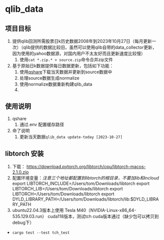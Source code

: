 # qlib_data

## 项目目标
1. 提供qlib回测所需股票日k历史数据2008年到2023年10月27日（每月更新一次）（qlib提供的数据比较旧，虽然可以使用qlib自带的data_collector更新，因为使用的yahoo数据源，对国内用户不太友好而且更新速度比较慢）
    1. 使用`cat *.zip.* > source.zip`命令合并zip文件
2. 基于原始日k数据提供每日数据更新，包括如下功能：
    1. 使用[qshare](https://crates.io/crates/qshare)下载当天数据并更新到source数据中
    2. 处理source数据生成normalize
    3. 使用normalize数据重新构建qlib_data
    4.

## 使用说明
1. qshare
    1. 通过.env 配置缓存路径
2. 命了说明
    1. 更新当天数据`qlib_data update-today [2023-10-27]`


## libtorch 安装
1. 下载： https://download.pytorch.org/libtorch/cpu/libtorch-macos-2.1.0.zip
2. 配置环境变量：*注意三个地址都配置到libtorch的根目录，不要加lib和incloud*
export LIBTORCH_INCLUDE=/Users/tom/Downloads/libtorch
export LIBTORCH_LIB=/Users/tom/Downloads/libtorch
export LIBTORCH=/Users/tom/Downloads/libtorch
export DYLD_LIBRARY_PATH=/Users/tom/Downloads/libtorch/lib:$DYLD_LIBRARY_PATH
3. ubuntu22.04.3版本上使用 Tesla M40（NVIDIA-Linux-x86_64-535.129.03.run） cuda118版本，测试tch cuda版本通过（缺少包可以拷贝到debug下）
- `cargo test --test tch_test`